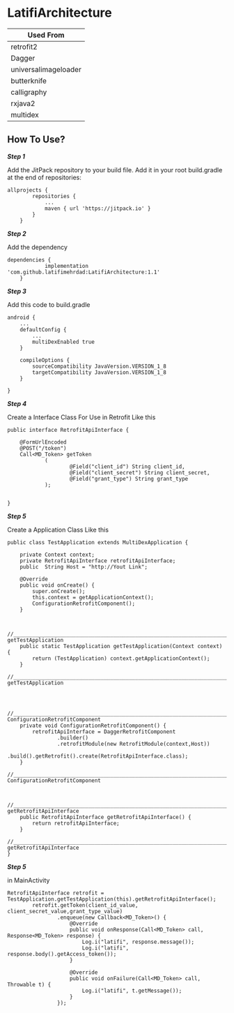 # LatifiArchitecture

| Used From |
| --- |
| retrofit2 |
| Dagger |
| universalimageloader |
| butterknife |
| calligraphy |
| rxjava2 |
| multidex |



## How To Use?

***Step 1***

Add the JitPack repository to your build file. 
Add it in your root build.gradle at the end of repositories:

```
allprojects {
		repositories {
			...
			maven { url 'https://jitpack.io' }
		}
	}
```

***Step 2***

Add the dependency

```
dependencies {
	        implementation 'com.github.latifimehrdad:LatifiArchitecture:1.1'
	}
```

***Step 3***

Add this code to build.gradle

```
android {
    ...
    defaultConfig {
        ...
        multiDexEnabled true
    }

    compileOptions {
        sourceCompatibility JavaVersion.VERSION_1_8
        targetCompatibility JavaVersion.VERSION_1_8
    }

}
```

***Step 4***

Create a Interface Class For Use in Retrofit Like this

```
public interface RetrofitApiInterface {

    @FormUrlEncoded
    @POST("/token")
    Call<MD_Token> getToken
            (
                    @Field("client_id") String client_id,
                    @Field("client_secret") String client_secret,
                    @Field("grant_type") String grant_type
            );
    

}

```



***Step 5***

Create a Application Class Like this

```
public class TestApplication extends MultiDexApplication {

    private Context context;
    private RetrofitApiInterface retrofitApiInterface;
    public  String Host = "http://Yout Link";

    @Override
    public void onCreate() {
        super.onCreate();
        this.context = getApplicationContext();
        ConfigurationRetrofitComponent();
    }


    //______________________________________________________________________________________________ getTestApplication
    public static TestApplication getTestApplication(Context context) {
        return (TestApplication) context.getApplicationContext();
    }
    //______________________________________________________________________________________________ getTestApplication



    //______________________________________________________________________________________________ ConfigurationRetrofitComponent
    private void ConfigurationRetrofitComponent() {
        retrofitApiInterface = DaggerRetrofitComponent
                .builder()
                .retrofitModule(new RetrofitModule(context,Host))
                .build().getRetrofit().create(RetrofitApiInterface.class);
    }
    //______________________________________________________________________________________________ ConfigurationRetrofitComponent


    //______________________________________________________________________________________________ getRetrofitApiInterface
    public RetrofitApiInterface getRetrofitApiInterface() {
        return retrofitApiInterface;
    }
    //______________________________________________________________________________________________ getRetrofitApiInterface
}

```

***Step 5***

in MainActivity

```
RetrofitApiInterface retrofit = TestApplication.getTestApplication(this).getRetrofitApiInterface();
        retrofit.getToken(client_id_value, client_secret_value,grant_type_value)
                .enqueue(new Callback<MD_Token>() {
                    @Override
                    public void onResponse(Call<MD_Token> call, Response<MD_Token> response) {
                        Log.i("latifi", response.message());
                        Log.i("latifi", response.body().getAccess_token());
                    }

                    @Override
                    public void onFailure(Call<MD_Token> call, Throwable t) {
                        Log.i("latifi", t.getMessage());
                    }
                });
		
```

